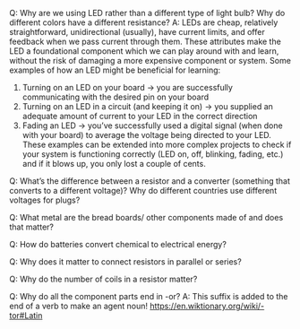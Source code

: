 Q: Why are we using LED rather than a different type of light bulb? Why do different colors have a different resistance?
A: LEDs are cheap, relatively straightforward, unidirectional (usually), have current limits, and offer feedback when we pass current through them. These attributes make the LED a foundational component which we can play around with and learn, without the risk of damaging a more expensive component or system. Some examples of how an LED might be beneficial for learning: 
  1. Turning on an LED on your board -> you are successfully communicating with the desired pin on your board
  2. Turning on an LED in a circuit (and keeping it on) -> you supplied an adequate amount of current to your LED in the correct direction
  3. Fading an LED -> you’ve successfully used a digital signal (when done with your board) to average the voltage being directed to your LED.
These examples can be extended into more complex projects to check if your system is functioning correctly (LED on, off, blinking, fading, etc.) and if it blows up, you only lost a couple of cents.

Q: What’s the difference between a resistor and a converter (something that converts to a different voltage)? Why do different countries use different voltages for plugs?

Q: What metal are the bread boards/ other components made of and does that matter?  

Q: How do batteries convert chemical to electrical energy?  

Q: Why does it matter to connect resistors in parallel or series?

Q: Why do the number of coils in a resistor matter?

Q: Why do all the component parts end in -or?
A: This suffix is added to the end of a verb to make an agent noun! https://en.wiktionary.org/wiki/-tor#Latin 
